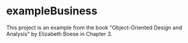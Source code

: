# exampleBusiness
This project is an example from the book "Object-Oriented Design and 
Analysis" by Elizabeth Boese in Chapter 3.
